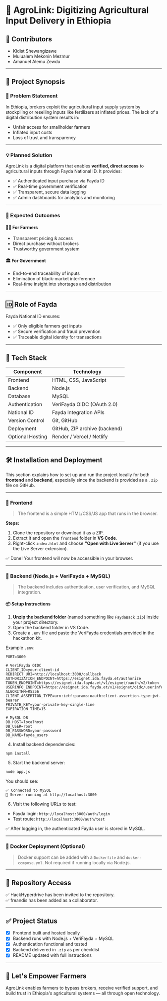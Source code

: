 
# 🌾 AgroLink: Digitizing Agricultural Input Delivery in Ethiopia

## 👥 Contributors
- Kidist Shewangizawe  
- Mulualem Mekonin Mezmur  
- Amanuel Alemu Zewdu

---

## 📘 Project Synopsis

### 🧩 Problem Statement

In Ethiopia, brokers exploit the agricultural input supply system by stockpiling or reselling inputs like fertilizers at inflated prices. The lack of a digital distribution system results in:

- Unfair access for smallholder farmers
- Inflated input costs
- Loss of trust and transparency

---

### 💡 Planned Solution

AgroLink is a digital platform that enables **verified, direct access** to agricultural inputs through Fayda National ID. It provides:

- ✅ Authenticated input purchase via Fayda ID
- ✅ Real-time government verification
- ✅ Transparent, secure data logging
- ✅ Admin dashboards for analytics and monitoring

---

### 🎯 Expected Outcomes

#### 👨‍🌾 For Farmers
- Transparent pricing & access  
- Direct purchase without brokers  
- Trustworthy government system

#### 🏛️ For Government
- End-to-end traceability of inputs  
- Elimination of black-market interference  
- Real-time insight into shortages and distribution

---

## 🆔 Role of Fayda

Fayda National ID ensures:
- ✅ Only eligible farmers get inputs
- ✅ Secure verification and fraud prevention
- ✅ Traceable digital identity for transactions

---

## 🧰 Tech Stack

| Component       | Technology                      |
|----------------|----------------------------------|
| Frontend        | HTML, CSS, JavaScript           |
| Backend         | Node.js                         |
| Database        | MySQL                           |
| Authentication  | VeriFayda OIDC (OAuth 2.0)      |
| National ID     | Fayda Integration APIs          |
| Version Control | Git, GitHub                     |
| Deployment      | GitHub, ZIP archive (backend)   |
| Optional Hosting| Render / Vercel / Netlify       |

---

## 🛠️ Installation and Deployment

This section explains how to set up and run the project locally for both **frontend** and **backend**, especially since the backend is provided as a `.zip` file on GitHub.

---

### 📁 Frontend

> The frontend is a simple HTML/CSS/JS app that runs in the browser.

**Steps:**
1. Clone the repository or download it as a ZIP.
2. Extract it and open the `frontend` folder in **VS Code**.
3. Right-click `index.html` and choose **"Open with Live Server"** (if you use the Live Server extension).

✅ Done! Your frontend will now be accessible in your browser.

---

### 🔧 Backend (Node.js + VeriFayda + MySQL)

> The backend includes authentication, user verification, and MySQL integration.

#### 📦 Setup Instructions

1. **Unzip the backend folder** (named something like `FaydaBack.zip`) inside your project directory.
2. Open the backend folder in VS Code.
3. Create a `.env` file and paste the VeriFayda credentials provided in the hackathon kit.

Example `.env`:

```env
PORT=3000

# VeriFayda OIDC
CLIENT_ID=your-client-id
REDIRECT_URI=http://localhost:3000/callback
AUTHORIZATION_ENDPOINT=https://esignet.ida.fayda.et/authorize
TOKEN_ENDPOINT=https://esignet.ida.fayda.et/v1/esignet/oauth/v2/token
USERINFO_ENDPOINT=https://esignet.ida.fayda.et/v1/esignet/oidc/userinfo
ALGORITHM=RS256
CLIENT_ASSERTION_TYPE=urn:ietf:params:oauth:client-assertion-type:jwt-bearer
PRIVATE_KEY=your-private-key-single-line
EXPIRATION_TIME=15

# MySQL DB
DB_HOST=localhost
DB_USER=root
DB_PASSWORD=your-password
DB_NAME=fayda_users
```

4. Install backend dependencies:

```bash
npm install
```

5. Start the backend server:

```bash
node app.js
```

You should see:

```
✅ Connected to MySQL
🚀 Server running at http://localhost:3000
```

6. Visit the following URLs to test:

- Fayda login: `http://localhost:3000/auth/login`
- Test route: `http://localhost:3000/auth/test`

✅ After logging in, the authenticated Fayda user is stored in MySQL.

---

### 🐳 Docker Deployment (Optional)

> Docker support can be added with a `Dockerfile` and `docker-compose.yml`. Not required if running locally via Node.js.

---

## 📂 Repository Access

✅ HackHyperdrive has been invited to the repository.  
✅ freandis has been added as a collaborator.

---

## ✅ Project Status

- [x] Frontend built and hosted locally
- [x] Backend runs with Node.js + VeriFayda + MySQL
- [x] Authentication functional and tested
- [x] Backend delivered in `.zip` as per checklist
- [x] README updated with full instructions

---

## 🚀 Let's Empower Farmers

AgroLink enables farmers to bypass brokers, receive verified support, and build trust in Ethiopia's agricultural systems — all through open technology.
